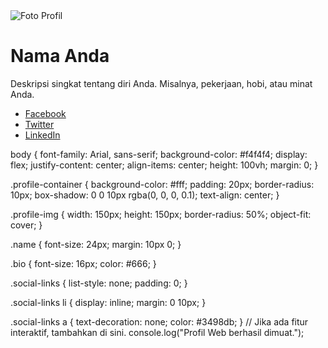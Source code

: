 <!DOCTYPE html>
<html lang="en">
<head>
    <meta charset="UTF-8">
    <meta name="viewport" content="width=device-width, initial-scale=1.0">
    <title>Profil Web</title>
    <link rel="stylesheet" href="styles.css">
</head>
<body>
    <div class="profile-container">
        <img src="profile.jpg" alt="Foto Profil" class="profile-img">
        <h1 class="name">Nama Anda</h1>
        <p class="bio">Deskripsi singkat tentang diri Anda. Misalnya, pekerjaan, hobi, atau minat Anda.</p>
        <ul class="social-links">
            <li><a href="https://facebook.com" target="_blank">Facebook</a></li>
            <li><a href="https://twitter.com" target="_blank">Twitter</a></li>
            <li><a href="https://linkedin.com" target="_blank">LinkedIn</a></li>
        </ul>
    </div>
    <script src="scripts.js"></script>
</body>
</html>
body {
    font-family: Arial, sans-serif;
    background-color: #f4f4f4;
    display: flex;
    justify-content: center;
    align-items: center;
    height: 100vh;
    margin: 0;
}

.profile-container {
    background-color: #fff;
    padding: 20px;
    border-radius: 10px;
    box-shadow: 0 0 10px rgba(0, 0, 0, 0.1);
    text-align: center;
}

.profile-img {
    width: 150px;
    height: 150px;
    border-radius: 50%;
    object-fit: cover;
}

.name {
    font-size: 24px;
    margin: 10px 0;
}

.bio {
    font-size: 16px;
    color: #666;
}

.social-links {
    list-style: none;
    padding: 0;
}

.social-links li {
    display: inline;
    margin: 0 10px;
}

.social-links a {
    text-decoration: none;
    color: #3498db;
}
// Jika ada fitur interaktif, tambahkan di sini.
console.log("Profil Web berhasil dimuat.");
